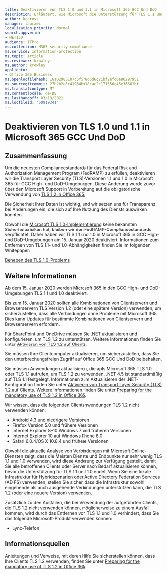```yaml
---
title: Deaktivieren von TLS 1.0 und 1.1 in Microsoft 365 GCC Und DoD
description: Erläutert, wie Microsoft die Unterstützung für TLS 1.1 und 1.0 in GCC High- und DoD-Umgebungen in Microsoft 365.
author: kccross
manager: laurawi
localization_priority: Normal
search.appverid:
- MET150
audience: ITPro
ms.collection: M365-security-compliance
ms.service: information-protection
ms.topic: article
ms.reviewer: krowley
ms.author: krowley
appliesto:
- Office 365 Business
ms.openlocfilehash: 16a02985107c5f578d6d6c21bf2efc6e80297951
ms.sourcegitcommit: 27b2b2e5c41934b918cac2c171556c45e36661bf
ms.translationtype: MT
ms.contentlocale: de-DE
ms.lasthandoff: 03/19/2021
ms.locfileid: "50919341"
---
```

# <a name="disabling-tls-10-and-11-in-microsoft-365-gcc-high-and-dod"></a>Deaktivieren von TLS 1.0 und 1.1 in Microsoft 365 GCC Und DoD

## <a name="summary"></a>Zusammenfassung

Um die neuesten Compliancestandards für das Federal Risk and Authorization Management Program (FedRAMP) zu erfüllen, deaktivieren wir die Transport Layer Security (TLS)-Versionen 1.1 und 1.0 in Microsoft 365 für GCC High- und DoD-Umgebungen. Diese Änderung wurde zuvor über den Microsoft Support in Vorbereitung auf die obligatorische Verwendung von [TLS 1.2 in Office 365.](https://support.microsoft.com/help/4057306/preparing-for-tls-1-2-in-office-365)

Die Sicherheit Ihrer Daten ist wichtig, und wir setzen uns für Transparenz bei Änderungen ein, die sich auf Ihre Nutzung des Diensts auswirken könnten.

Obwohl die [Microsoft TLS 1.0-Implementierung](https://support.microsoft.com/help/3117336) keine bekannten Sicherheitsrisiken hat, bleiben wir den FedRAMP-Compliancestandards verpflichtet. Daher haben wir TLS 1.1 und 1.0 in Microsoft 365 in GCC High- und DoD-Umgebungen am 15. Januar 2020 deaktiviert. Informationen zum Entfernen von TLS 1.1- und 1.0-Abhängigkeiten finden Sie im folgenden Whitepaper:

[Beheben des TLS 1.0-Problems](https://www.microsoft.com/download/details.aspx?id=55266)

## <a name="more-information"></a>Weitere Informationen

Ab dem 15. Januar 2020 werden Microsoft 365 in den GCC High- und DoD-Umgebungen TLS 1.1 und 1.0 deaktiviert.

Bis zum 15. Januar 2020 sollten alle Kombinationen von Clientservern und Browserservern TLS Version 1.2 (oder eine spätere Version) verwenden, um sicherzustellen, dass alle Verbindungen ohne Probleme mit Microsoft 365. Dies kann Updates für bestimmte Kombinationen von Clientservern und Browserservern erfordern.

Für SharePoint und OneDrive müssen Sie .NET aktualisieren und konfigurieren, um TLS 1.2 zu unterstützen. Weitere Informationen finden Sie unter [Aktivieren von TLS 1.2 auf Clients](/mem/configmgr/core/plan-design/security/enable-tls-1-2-client).

Sie müssen Ihre Clientcomputer aktualisieren, um sicherzustellen, dass Sie den unterbrechungsfreien Zugriff auf Office 365 GCC Und DoD beibehalten.

Sie müssen Anwendungen aktualisieren, die apIs Microsoft 365 TLS 1.0 oder TLS 1.1 aufrufen, um TLS 1.2 zu verwenden. .NET 4.5 ist standardmäßig auf TLS 1.1 festgelegt. Informationen zum Aktualisieren der .NET-Konfiguration finden Sie unter [Aktivieren von Transport Layer Security (TLS) 1.2 auf Clients](/mem/configmgr/core/plan-design/security/enable-tls-1-2-client). Weitere Informationen finden Sie unter [Preparing for the mandatory use of TLS 1.2 in Office 365](https://support.microsoft.com/help/4057306/preparing-for-tls-1-2-in-office-365).

Wir wissen, dass die folgenden Clientanwendungen TLS 1.2 nicht verwenden können:

- Android 4.3 und niedrigere Versionen
- Firefox Version 5.0 und frühere Versionen
- Internet Explorer 8–10 Windows 7 und früheren Versionen
- Internet Explorer 10 auf Windows Phone 8.0
- Safari 6.0.4/OS X 10.8.4 und frühere Versionen

Obwohl die aktuelle Analyse von Verbindungen mit Microsoft Online-Diensten zeigt, dass die Meisten Dienste und Endpunkte nur sehr wenig TLS 1.1 und 1.0 verwenden, wird diese Änderung zur Verfügung gestellt, damit Sie alle betroffenen Clients oder Server nach Bedarf aktualisieren können, bevor die Unterstützung für TLS 1.1 und 1.0 endet. Wenn Sie eine lokale Infrastruktur für Hybridszenarien oder Active Directory Federation Services (AD FS) verwenden, stellen Sie sicher, dass die Infrastruktur sowohl eingehende als auch ausgehende Verbindungen unterstützen kann, die TLS 1.2 (oder eine neuere Version) verwenden.

Zusätzlich zu den Ausfällen, die bei Verwendung der aufgeführten Clients, die TLS 1.2 nicht verwenden können, möglicherweise zu einem Ausfall kommen, wird durch das Entfernen von TLS 1.1 und 1.0 verhindert, dass Sie das folgende Microsoft-Produkt verwenden können:

- Lync-Telefon

## <a name="references"></a>Informationsquellen

Anleitungen und Verweise, mit deren Hilfe Sie sicherstellen können, dass Ihre Clients TLS 1.2 verwenden, finden Sie unter [Preparing for the mandatory use of TLS 1.2 in Office 365](https://support.microsoft.com/help/4057306/preparing-for-tls-1-2-in-office-365).